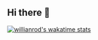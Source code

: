 ## Hi there 👋

[![willianrod's wakatime stats](https://github-readme-stats.vercel.app/api/wakatime?username=jidohyun)](https://velog.io/@do-hyun123/posts)